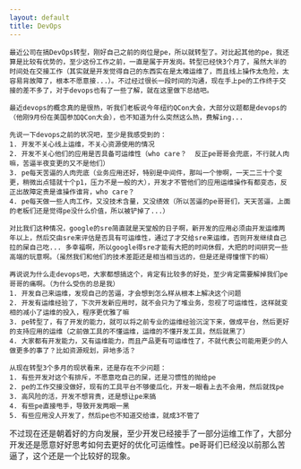 ```yaml
---
layout: default
title: DevOps
---
```


	最近公司在搞DevOps转型，刚好自己之前的岗位是pe，所以就转型了。对比起其他的pe，我还算是比较有优势的，至少这份工作之前，一直是属于开发岗。转型已经快3个月了，虽然大半的时间处在交接工作（其实就是开发觉得自己的东西实在是太难运维了，而且线上操作太危险，太容易背故障了，根本不愿意接...）。不过经过很长一段时间的沟通，现在手上pe的工作终于交接的差不多了，对于devops也有了一些了解，就在这里做下总结吧。

	最近devops的概念真的是很热，听我们老板说今年纽约QCon大会，大部分议题都是devops的（他刚9月份在美国参加QCon大会），也不知道为什么突然这么热，费解ing... 

	先说一下devops之前的状况吧，至少是我感受到的：
	1. 开发不关心线上运维，不关心资源使用的情况
	2. 开发不关心他们的应用是否具备可运维性（who care？  反正pe哥哥会兜底，不行就人肉嘛，苦逼半夜变更的又不是他们）
	3. pe每天苦逼的人肉兜底（业务应用还好，特别是中间件，那叫一个惨啊，一天二三十个变更，稍微出点错就十个p1，压力不是一般的大），开发才不管他们的应用运维操作有都变态，反正出故障定责是谁操作谁背，who care？
	4. pe每天做一些人肉工作，又没技术含量，又没绩效（所以苦逼的pe哥哥们，天天苦逼，上面的老板们还是觉得pe没什么价值，所以被铲掉了...）

	对比我们这种情况，google的sre简直就是天堂般的日子啊，新开发的应用必须由开发运维两年以上，然后交由sre来评估是否具有可运维性，通过了才交给sre来运维，否则开发继续自己拉的屎自己吃... 多幸福啊，所以google得sre才能有大把的时间休假，大把的时间研究一些高端的玩意啊。（虽然我们和他们的技术差距还是相当相当远的，但是还是得憧憬下的嘛）

	再说说为什么走devops吧，大家都想搞这个，肯定有比较多的好处，至少肯定需要解掉我们pe哥哥的痛啊。（为什么受伤的总是我）
	1. 开发自己来运维，发现自己的苦逼，才会想到怎么样从根本上解决这个问题
	2. 开发有运维经验了，下次开发新应用时，就不会只为了堆业务，忽视了可运维性，这样就变相的减小了运维的投入，程序更优雅了嘛
	3. pe转型了，有了开发的能力，就可以将之前专业的运维经验沉淀下来，做成平台，然后更好的支持应用的运维（之前做工具的不懂运维，运维的不懂开发工具，然后就黑了）
	4. 大家都有开发能力，又有运维能力，而且产品更有可运维性了，不就代表公司能用更少的人做更多的事了？比如资源规划，异地多活？

	从现在转型3个多月的现状看来，还是存在不少问题：
	1. 有些开发对这个有排斥，不愿意吃自己的屎，还是习惯性的抛给pe
	2. pe的工作交接没做好，现有的工具平台不够傻瓜化，开发一眼看上去不会用，然后就找pe
	3. 高风险的活，开发不想背责，还是想让pe来搞
	4. 有些pe直接甩手，导致开发两眼一黑
	5. 有些应用没人开发了，然后pe也不知道交给谁，就成3不管了

不过现在还是朝着好的方向发展，至少开发已经接手了一部分运维工作了，大部分开发还是愿意好好思考如何去更好的优化可运维性。pe哥哥们已经没以前那么苦逼了，这个还是一个比较好的现象。
